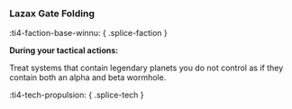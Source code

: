 ### **Lazax Gate Folding**
:ti4-faction-base-winnu:
{ .splice-faction }

**During your tactical actions:**

Treat systems that contain legendary planets you do not control as if they contain both an alpha and beta wormhole.

:ti4-tech-propulsion:
{ .splice-tech }
